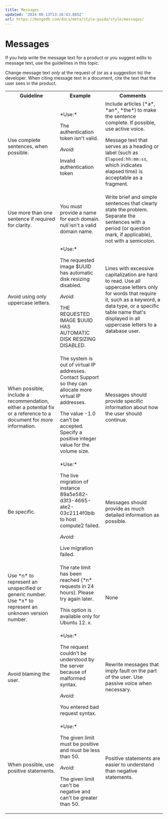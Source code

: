 ```yaml
---
title: Messages
updated: '2024-08-13T13:16:43.865Z'
url: https://mongodb.com/docs/meta/style-guide/style/messages/
---
```


# Messages

If you help write the message text for a product or you suggest edits to message text, use the guidelines in this topic.

Change message text *only* at the request of (or as a suggestion to) the developer. When citing message text in a document, cite the text that the user sees in the product.

<table>
<tr>
<th id="Guideline">
Guideline

</th>
<th id="Example">
Example

</th>
<th id="Comments">
Comments

</th>
</tr>
<tr>
<td headers="Guideline">
Use complete sentences, when possible.

</td>
<td headers="Example">
*Use:*

The authentication token isn't valid.

*Avoid:*

Invalid authentication token

</td>
<td headers="Comments">
Include articles (*a*, *an*, *the*) to make the sentence complete. If possible, use active voice.

Message text that serves as a heading or label (such as `Elapsed:hh:mm:ss`, which indicates elapsed time) is acceptable as a fragment.

</td>
</tr>
<tr>
<td headers="Guideline">
Use more than one sentence if required for clarity.

</td>
<td headers="Example">
You must provide a name for each domain. null isn't a valid domain name.

</td>
<td headers="Comments">
Write brief and simple sentences that clearly state the problem. Separate the sentences with a period (or question mark, if applicable), not with a semicolon.

</td>
</tr>
<tr>
<td headers="Guideline">
Avoid using only uppercase letters.

</td>
<td headers="Example">
*Use:*

The requested image $UUID has automatic disk resizing disabled.

*Avoid:*

THE REQUESTED IMAGE $UUID HAS AUTOMATIC DISK RESIZING DISABLED.

</td>
<td headers="Comments">
Lines with excessive capitalization are hard to read. Use all uppercase letters only for words that require it, such as a keyword, a data type, or a specific table name that's displayed in all uppercase letters to a database user.

</td>
</tr>
<tr>
<td headers="Guideline">
When possible, include a recommendation, either a potential fix or a reference to a document for more information.

</td>
<td headers="Example">
The system is out of virtual IP addresses. Contact Support so they can allocate more virtual IP addresses.

The value -1.0 can't be accepted. Specify a positive integer value for the volume size.

</td>
<td headers="Comments">
Messages should provide specific information about how the user should continue.

</td>
</tr>
<tr>
<td headers="Guideline">
Be specific.

</td>
<td headers="Example">
*Use:*

The live migration of instance 89a5e582-d3f3-4665-ate2-03c2114f0bib to host compute2 failed.

*Avoid:*

Live migration failed.

</td>
<td headers="Comments">
Messages should provide as much detailed information as possible.

</td>
</tr>
<tr>
<td headers="Guideline">
Use *n* to represent an unspecified or generic number. Use *x* to represent an unknown version number.

</td>
<td headers="Example">
The rate limit has been reached (*n* requests in 24 hours). Please try again later.

This option is available only for Ubuntu 12. *x*.

</td>
<td headers="Comments">
None

</td>
</tr>
<tr>
<td headers="Guideline">
Avoid blaming the user.

</td>
<td headers="Example">
*Use:*

The request couldn't be understood by the server because of malformed syntax.

*Avoid:*

You entered bad request syntax.

</td>
<td headers="Comments">
Rewrite messages that imply fault on the part of the user. Use passive voice when necessary.

</td>
</tr>
<tr>
<td headers="Guideline">
When possible, use positive statements.

</td>
<td headers="Example">
*Use:*

The given limit must be positive and must be less than 50.

*Avoid:*

The given limit can't be negative and can't be greater than 50.

</td>
<td headers="Comments">
Positive statements are easier to understand than negative statements.

</td>
</tr>
</table>